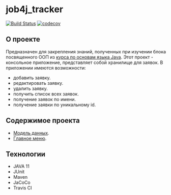 # job4j_tracker
[![Build Status](https://travis-ci.org/Sinitsina/job4j_tracker.svg?branch=master)](https://travis-ci.org/Sinitsina/job4j_tracker)
[![codecov](https://codecov.io/gh/Sinitsina/job4j_tracker/branch/master/graph/badge.svg)](https://codecov.io/gh/Sinitsina/job4j_tracker)

## О проекте

Предназначен для закрепления знаний, полученных при изучении блока посвященного ООП из [курса по основам языка Java](https://github.com/Sinitsina/job4j_syntax-core).
Этот проект - консольное приложение, представляет собой хранилище для заявок.
В приложении имеются возможности:
* добавить заявку.
* редактировать заявку.
* удалить заявку.
* получить список всех заявок.
* получение заявок по имени.
* получение заявки по уникальному id.

## Содержимое проекта

* [Модель данных](https://github.com/Sinitsina/job4j_tracker/blob/master/src/main/java/ru/job4j/tracker/Item.java).
* [Главное меню](https://github.com/Sinitsina/job4j_tracker/blob/master/src/main/java/ru/job4j/tracker/StartUI.java).

## Технологии

- JAVA 11
- JUnit
- Maven
- JaCoCo
- Travis CI
